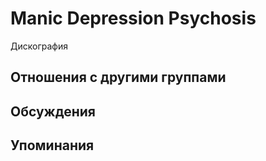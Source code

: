 # Manic Depression Psychosis

Дискография

## Отношения с другими группами


## Обсуждения


## Упоминания


